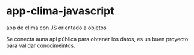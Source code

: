 # app-clima-javascript
app de clima con JS orientado a objetos


Se conecta auna api pública para obtener los datos, es un buen proyecto para validar conocimeintos.

